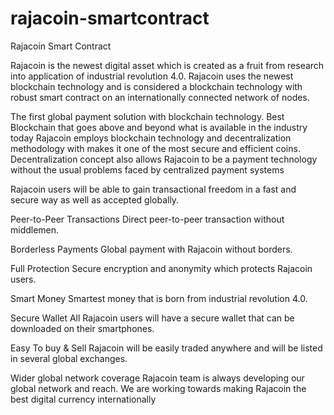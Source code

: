 # rajacoin-smartcontract
Rajacoin Smart Contract

Rajacoin is the newest digital asset which is created as a fruit from research into application of industrial revolution 4.0. Rajacoin uses the newest blockchain technology and is considered a blockchain technology with robust smart contract on an internationally connected network of nodes.

The first global payment solution with blockchain technology.
Best Blockchain that goes above and beyond what is available in the industry today
Rajacoin employs blockchain technology and decentralization methodology with makes it one of the most secure and efficient coins. Decentralization concept also allows Rajacoin to be a payment technology without the usual problems faced by centralized payment systems

Rajacoin users will be able to gain transactional freedom in a fast and secure way as well as accepted globally.

Peer-to-Peer Transactions
Direct peer-to-peer transaction without middlemen.

Borderless Payments
Global payment with Rajacoin without borders.

Full Protection
Secure encryption and anonymity which protects Rajacoin users.

Smart Money
Smartest money that is born from industrial revolution 4.0.

Secure Wallet
All Rajacoin users will have a secure wallet that can be downloaded on their smartphones.

Easy To buy & Sell
Rajacoin will be easily traded anywhere and will be listed in several global exchanges.

Wider global network coverage
Rajacoin team is always developing our global network and reach. We are working towards making Rajacoin the best digital currency internationally
